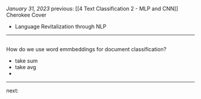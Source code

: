 *January 31, 2023*
previous: [[4 Text Classification 2 - MLP and CNN]]
Cherokee Cover
- Language Revitalization through NLP

---

## 
How do we use word emmbeddings for document classification?
- take sum
- take avg
- 


---




next:
